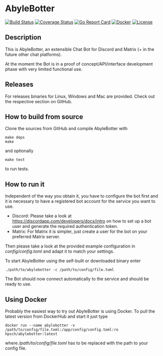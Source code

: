 # AbyleBotter

[![Build Status](https://travis-ci.org/torlenor/AbyleBotter.svg?branch=master)](https://travis-ci.org/torlenor/AbyleBotter)
[![Coverage Status](https://coveralls.io/repos/github/torlenor/AbyleBotter/badge.svg?branch=master)](https://coveralls.io/github/torlenor/AbyleBotter?branch=master)
[![Go Report Card](https://goreportcard.com/badge/github.com/torlenor/AbyleBotter)](https://goreportcard.com/report/github.com/torlenor/AbyleBotter)
[![Docker](https://img.shields.io/docker/pulls/hpsch/abylebotter.svg)](https://hub.docker.com/r/hpsch/abylebotter/)
[![License](https://img.shields.io/badge/license-GPL-blue.svg)](/LICENSE)

## Description

This is AbyleBotter, an extensible Chat Bot for Discord and Matrix (+ in the future other chat platforms).

At the moment the Bot is in a proof of concept/API/interface development phase with very limited functional use.

## Releases

For releases binaries for Linux, Windows and Mac are provided. Check out the respective section on GitHub.

## How to build from source

Clone the sources from GitHub and compile AbyleBotter with

```
make deps
make
```

and optionally

```
make test
```

to run tests.

## How to run it

Independent of the way you obtain it, you have to configure the bot first and it is necessary to have a registered bot account for the service you want to use. 

- Discord: Please take a look at https://discordapp.com/developers/docs/intro on how to set up a bot user and generate the required authentication token.
- Matrix: For Matrix it is simpler, just create a user for the bot on your preferred Matrix server.

Then please take a look at the provided example configuration in _config/config.toml_ and adapt it to match your settings.

To start AbyleBotter using the self-built or downloaded binary enter

```
./path/to/abylebotter -c /path/to/config/file.toml
```

The Bot should now connect automatically to the service and should be ready to use.

## Using Docker

Probably the easiest way to try out AbyleBotter is using Docker. To pull the latest version from DockerHub and start it just type

```
docker run --name abylebotter -v /path/to/config/file.toml:/app/config/config.toml:ro hpsch/abylebotter:latest
```

where _/path/to/config/file.toml_ has to be replaced with the path to your config file.
